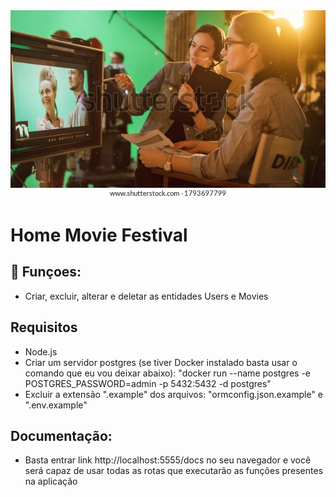 <img src="headerimage.webp" alt="people working on a movie set">

# Home Movie Festival

## 🔧 Funçoes:

- Criar, excluir, alterar e deletar as entidades Users e Movies

## Requisitos
- Node.js
- Criar um servidor postgres (se tiver Docker instalado basta usar o comando que eu vou deixar abaixo):
"docker run --name postgres -e POSTGRES_PASSWORD=admin -p 5432:5432 -d postgres"
- Excluir a extensão ".example" dos arquivos: "ormconfig.json.example" e ".env.example"

## Documentação:
- Basta entrar link http://localhost:5555/docs no seu navegador e você será capaz de usar todas as rotas que executarão as funções presentes na aplicação

